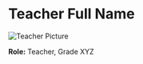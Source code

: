 # Teacher Full Name 

![Teacher Picture](https://avatars.githubusercontent.com/u/169538502?s=96&v=4)

**Role:** Teacher, Grade XYZ

